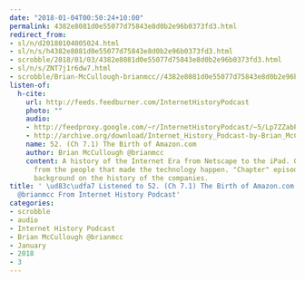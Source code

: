 ```yaml
---
date: "2018-01-04T00:50:24+10:00"
permalink: 4382e8081d0e55077d75843e8d0b2e96b0373fd3.html
redirect_from:
- sl/n/d20180104005024.html
- sl/n/s/h4382e8081d0e55077d75843e8d0b2e96b0373fd3.html
- scrobble/2018/01/03/4382e8081d0e55077d75843e8d0b2e96b0373fd3.html
- sl/n/s/ZNT7j1r6dw7.html
- scrobble/Brian-McCullough-brianmcc//4382e8081d0e55077d75843e8d0b2e96b0373fd3.html
listen-of:
  h-cite:
    url: http://feeds.feedburner.com/InternetHistoryPodcast
    photo: ""
    audio:
    - http://feedproxy.google.com/~r/InternetHistoryPodcast/~5/Lp7ZZabPDxE/52._Ch._7_Pt._1_-_The_Birth_of_Amazon.com.mp3
    - http://archive.org/download/Internet_History_Podcast-by-Brian_McCullough/52_Ch_71_The_Birth_of_Amazoncom.mp3
    name: 52. (Ch 7.1) The Birth of Amazon.com
    author: Brian McCullough @brianmcc
    content: A history of the Internet Era from Netscape to the iPad. Oral histories
      from the people that made the technology happen. "Chapter" episodes providing
      background on the history of the companies.
title: ' \ud83c\udfa7 Listened to 52. (Ch 7.1) The Birth of Amazon.com by Brian McCullough
  @brianmcc From Internet History Podcast'
categories:
- scrobble
- audio
- Internet History Podcast
- Brian McCullough @brianmcc
- January
- 2018
- 3
---
```

